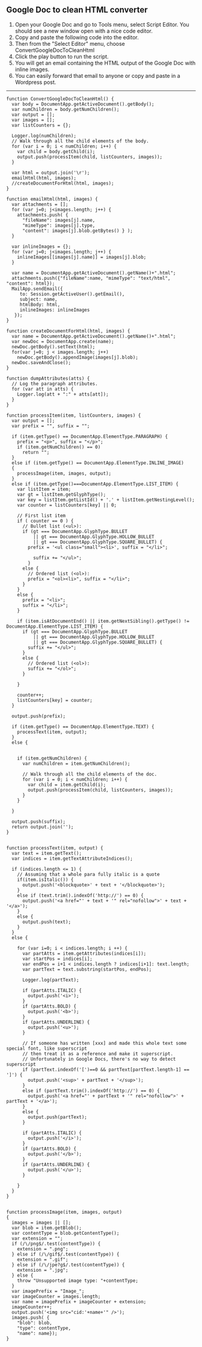 ## Google Doc to clean HTML converter ##

 1. Open your Google Doc and go to Tools menu, select Script Editor. You should see a new window open with a nice code editor. 
 2. Copy and paste the following code into the editor. 
 3. Then from the "Select Editor" menu, choose ConvertGoogleDocToCleanHtml
 4. Click the play button to run the script. 
 5. You will get an email containing the HTML output of the Google Doc with inline images.
 6. You can easily forward that email to anyone or copy and paste in a Wordpress post.
 
----------

    function ConvertGoogleDocToCleanHtml() {
      var body = DocumentApp.getActiveDocument().getBody();
      var numChildren = body.getNumChildren();
      var output = [];
      var images = [];
      var listCounters = {};
    
      Logger.log(numChildren);
      // Walk through all the child elements of the body.
      for (var i = 0; i < numChildren; i++) {
        var child = body.getChild(i);
        output.push(processItem(child, listCounters, images));
      }
    
      var html = output.join('\r');
      emailHtml(html, images);
      //createDocumentForHtml(html, images);
    }
    
    function emailHtml(html, images) {
      var attachments = [];
      for (var j=0; j<images.length; j++) {
        attachments.push( {
          "fileName": images[j].name,
          "mimeType": images[j].type,
          "content": images[j].blob.getBytes() } );
      }
    
      var inlineImages = {};
      for (var j=0; j<images.length; j++) {
        inlineImages[[images[j].name]] = images[j].blob;
      }
    
      var name = DocumentApp.getActiveDocument().getName()+".html";
      attachments.push({"fileName":name, "mimeType": "text/html", "content": html});
      MailApp.sendEmail({
         to: Session.getActiveUser().getEmail(),
         subject: name,
         htmlBody: html,
         inlineImages: inlineImages
       });
    }
    
    function createDocumentForHtml(html, images) {
      var name = DocumentApp.getActiveDocument().getName()+".html";
      var newDoc = DocumentApp.create(name);
      newDoc.getBody().setText(html);
      for(var j=0; j < images.length; j++)
        newDoc.getBody().appendImage(images[j].blob);
      newDoc.saveAndClose();
    }
    
    function dumpAttributes(atts) {
      // Log the paragraph attributes.
      for (var att in atts) {
        Logger.log(att + ":" + atts[att]);
      }
    }
    
    function processItem(item, listCounters, images) {
      var output = [];
      var prefix = "", suffix = "";
    
      if (item.getType() == DocumentApp.ElementType.PARAGRAPH) {
        prefix = "<p>", suffix = "</p>";
        if (item.getNumChildren() == 0)
          return "";
      }
      else if (item.getType() == DocumentApp.ElementType.INLINE_IMAGE)
      {
        processImage(item, images, output);
      }
      else if (item.getType()===DocumentApp.ElementType.LIST_ITEM) {
        var listItem = item;
        var gt = listItem.getGlyphType();
        var key = listItem.getListId() + '.' + listItem.getNestingLevel();
        var counter = listCounters[key] || 0;
    
        // First list item
        if ( counter == 0 ) {
          // Bullet list (<ul>):
          if (gt === DocumentApp.GlyphType.BULLET
              || gt === DocumentApp.GlyphType.HOLLOW_BULLET
              || gt === DocumentApp.GlyphType.SQUARE_BULLET) {
            prefix = '<ul class="small"><li>', suffix = "</li>";
    
              suffix += "</ul>";
            }
          else {
            // Ordered list (<ol>):
            prefix = "<ol><li>", suffix = "</li>";
          }
        }
        else {
          prefix = "<li>";
          suffix = "</li>";
        }
    
        if (item.isAtDocumentEnd() || item.getNextSibling().getType() != DocumentApp.ElementType.LIST_ITEM) {
          if (gt === DocumentApp.GlyphType.BULLET
              || gt === DocumentApp.GlyphType.HOLLOW_BULLET
              || gt === DocumentApp.GlyphType.SQUARE_BULLET) {
            suffix += "</ul>";
          }
          else {
            // Ordered list (<ol>):
            suffix += "</ol>";
          }
    
        }
    
        counter++;
        listCounters[key] = counter;
      }
    
      output.push(prefix);
    
      if (item.getType() == DocumentApp.ElementType.TEXT) {
        processText(item, output);
      }
      else {
    
    
        if (item.getNumChildren) {
          var numChildren = item.getNumChildren();
    
          // Walk through all the child elements of the doc.
          for (var i = 0; i < numChildren; i++) {
            var child = item.getChild(i);
            output.push(processItem(child, listCounters, images));
          }
        }
    
      }
    
      output.push(suffix);
      return output.join('');
    }
    
    
    function processText(item, output) {
      var text = item.getText();
      var indices = item.getTextAttributeIndices();
    
      if (indices.length <= 1) {
        // Assuming that a whole para fully italic is a quote
        if(item.isItalic()) {
          output.push('<blockquote>' + text + '</blockquote>');
        }
        else if (text.trim().indexOf('http://') == 0) {
          output.push('<a href="' + text + '" rel="nofollow">' + text + '</a>');
        }
        else {
          output.push(text);
        }
      }
      else {
    
        for (var i=0; i < indices.length; i ++) {
          var partAtts = item.getAttributes(indices[i]);
          var startPos = indices[i];
          var endPos = i+1 < indices.length ? indices[i+1]: text.length;
          var partText = text.substring(startPos, endPos);
    
          Logger.log(partText);
    
          if (partAtts.ITALIC) {
            output.push('<i>');
          }
          if (partAtts.BOLD) {
            output.push('<b>');
          }
          if (partAtts.UNDERLINE) {
            output.push('<u>');
          }
    
          // If someone has written [xxx] and made this whole text some special font, like superscript
          // then treat it as a reference and make it superscript.
          // Unfortunately in Google Docs, there's no way to detect superscript
          if (partText.indexOf('[')==0 && partText[partText.length-1] == ']') {
            output.push('<sup>' + partText + '</sup>');
          }
          else if (partText.trim().indexOf('http://') == 0) {
            output.push('<a href="' + partText + '" rel="nofollow">' + partText + '</a>');
          }
          else {
            output.push(partText);
          }
    
          if (partAtts.ITALIC) {
            output.push('</i>');
          }
          if (partAtts.BOLD) {
            output.push('</b>');
          }
          if (partAtts.UNDERLINE) {
            output.push('</u>');
          }
    
        }
      }
    }
    
    
    function processImage(item, images, output)
    {
      images = images || [];
      var blob = item.getBlob();
      var contentType = blob.getContentType();
      var extension = "";
      if (/\/png$/.test(contentType)) {
        extension = ".png";
      } else if (/\/gif$/.test(contentType)) {
        extension = ".gif";
      } else if (/\/jpe?g$/.test(contentType)) {
        extension = ".jpg";
      } else {
        throw "Unsupported image type: "+contentType;
      }
      var imagePrefix = "Image_";
      var imageCounter = images.length;
      var name = imagePrefix + imageCounter + extension;
      imageCounter++;
      output.push('<img src="cid:'+name+'" />');
      images.push( {
        "blob": blob,
        "type": contentType,
        "name": name});
    }

